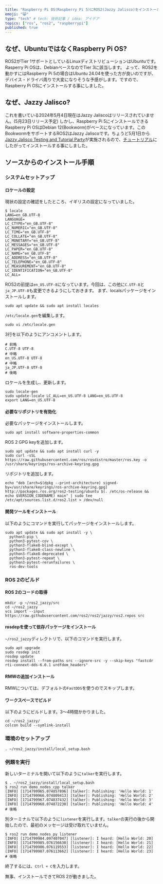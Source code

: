```yaml
---
title: "Raspberry Pi OS(Raspberry Pi 5)にROS2(Jazzy Jalisco)をインストールする"
emoji: "😸"
type: "tech" # tech: 技術記事 / idea: アイデア
topics: ["ros", "ros2", "raspberrypi"]
published: true
---
```


## なぜ、UbuntuではなくRaspberry Pi OS?

ROS2がTier 1サポートとしているLinuxディストリビューションはUbuntuです。Rasperry Pi OSは、DebianベースなのでTier 3に該当します。
よって、ROS2を動かすにはRaspberry Pi 5の場合はUbuntu 24.04を使った方が良いのですが、デバイス・ドライバ周りで大変になりそうな予感がします。ですので、Raspberry Pi OSにインストールする事にしました。

## なぜ、Jazzy Jalisco?

これを書いている2024年5月4日現在はJazzy Jaliscoはリリースされていません。(5月23日リリース予定)
しかし、Raspberry Pi 5にインストールできるRaspberry Pi OSはDebian 12(Bookworm)がベースになっています。このBookwormをサポートするROS2はJazzy Jaliscoです。ちょうど5月1日から[Jazzy Jalisco Testing and Tutorial Party](https://discourse.ros.org/t/save-the-date-jazzy-jalisco-testing-and-tutorial-party-2024-05-01/37155)が実施されるので、[チュートリアル](https://docs.ros.org/en/jazzy/Installation/Alternatives/Ubuntu-Development-Setup.html)にしたがってインストールする事にしました。

## ソースからのインストール手順

### システムセットアップ

#### ロケールの設定
現状の設定の確認をしたところ、イギリスの設定になっていました。
```
$ locale
LANG=en_GB.UTF-8
LANGUAGE=
LC_CTYPE="en_GB.UTF-8"
LC_NUMERIC="en_GB.UTF-8"
LC_TIME="en_GB.UTF-8"
LC_COLLATE="en_GB.UTF-8"
LC_MONETARY="en_GB.UTF-8"
LC_MESSAGES="en_GB.UTF-8"
LC_PAPER="en_GB.UTF-8"
LC_NAME="en_GB.UTF-8"
LC_ADDRESS="en_GB.UTF-8"
LC_TELEPHONE="en_GB.UTF-8"
LC_MEASUREMENT="en_GB.UTF-8"
LC_IDENTIFICATION="en_GB.UTF-8"
LC_ALL=
```
ROS2の前提は`en_US.UTF-8`になっています。今回は、この他に`C.UTF-8`と`ja_JP.UTF-8`も変更できるようにしておきます。
まず、localsパッケージをインストールします。
```
sudo apt update && sudo apt install locales
```
`/etc/locale.gen`を編集します。
```
sudo vi /etc/locale.gen
```
3行を以下のようにアンコメントします。
```
# 前略
C.UTF-8 UTF-8
# 中略
en_US.UTF-8 UTF-8
# 中略
ja_JP.UTF-8 UTF-8
# 後略
```
ロケールを生成し、更新します。
```
sudo locale-gen
sudo update-locale LC_ALL=en_US.UTF-8 LANG=en_US.UTF-8
export LANG=en_US.UTF-8
```

#### 必要なリポジトリを有効化
必要なパッケージをインストールします。
```
sudo apt install software-properties-common
```
ROS 2 GPG keyを追加します。
```
sudo apt update && sudo apt install curl -y
sudo curl -sSL https://raw.githubusercontent.com/ros/rosdistro/master/ros.key -o /usr/share/keyrings/ros-archive-keyring.gpg
```
リポジトリを追加します。
```
echo "deb [arch=$(dpkg --print-architecture) signed-by=/usr/share/keyrings/ros-archive-keyring.gpg] http://packages.ros.org/ros2-testing/ubuntu $(. /etc/os-release && echo $VERSION_CODENAME) main" | sudo tee /etc/apt/sources.list.d/ros2.list > /dev/null
```
#### 開発ツールをインストール
以下のようにコマンドを実行してパッケージをインストールします。
```
sudo apt update && sudo apt install -y \
  python3-pip \
  python3-pytest-cov \
  python3-flake8-blind-except \
  python3-flake8-class-newline \
  python3-flake8-deprecated \
  python3-pytest-repeat \
  python3-pytest-rerunfailures \
  ros-dev-tools
```

### ROS 2のビルド

#### ROS 2のコードの取得

```
mkdir -p ~/ros2_jazzy/src
cd ~/ros2_jazzy
vcs import --input https://raw.githubusercontent.com/ros2/ros2/jazzy/ros2.repos src
```

#### rosdepを使って依存パッケージをインストール
`~/ros2_jazzy`ディレクトリで、以下のコマンドを実行します。
```
sudo apt upgrade
sudo rosdep init
rosdep update
rosdep install --from-paths src --ignore-src -y --skip-keys "fastcdr rti-connext-dds-6.0.1 urdfdom_headers"
```

#### RMWの追加インストール
RMWについては、デフォルトの`FastDDS`を使うのでスキップします。

#### ワークスペースでビルド
以下のようにビルドします。3〜4時間かかりました。

```
cd ~/ros2_jazzy/
colcon build --symlink-install
```

### 環境のセットアップ

```
. ~/ros2_jazzy/install/local_setup.bash
```

### 例題を実行
新しいターミナルを開いて以下のように`talker`を実行します。

```
$ . ~/ros2_jazzy/install/local_setup.bash
$ ros2 run demo_nodes_cpp talker
[INFO] [1714799965.074857896] [talker]: Publishing: 'Hello World: 1'
[INFO] [1714799966.074809413] [talker]: Publishing: 'Hello World: 2'
[INFO] [1714799967.074837432] [talker]: Publishing: 'Hello World: 3'
[INFO] [1714799968.074872230] [talker]: Publishing: 'Hello World: 4'
# 後略
```
別ターミナルで以下のように`listener`を実行します。`talker`の実行の後から開始したので、最初のメッセージは受け取れていません。
```
$ ros2 run demo_nodes_py listener
[INFO] [1714799984.097407047] [listener]: I heard: [Hello World: 20]
[INFO] [1714799985.076156630] [listener]: I heard: [Hello World: 21]
[INFO] [1714799986.076119553] [listener]: I heard: [Hello World: 22]
[INFO] [1714799987.076113662] [listener]: I heard: [Hello World: 23]
# 後略
```

終了するには、`Ctrl + C`を入力します。

無事、インストールできてROS 2が動きました。